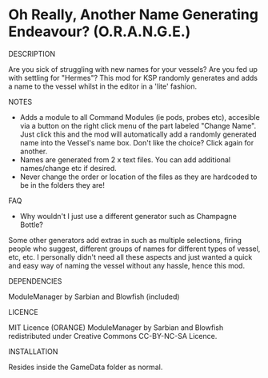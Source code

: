 # Oh Really, Another Name Generating Endeavour? (O.R.A.N.G.E.)

DESCRIPTION

Are you sick of struggling with new names for your vessels? Are you fed up with settling for "Hermes"? 
This mod for KSP randomly generates and adds a name to the vessel whilst in the editor in a 'lite' fashion.


NOTES

- Adds a module to all Command Modules (ie pods, probes etc), accesible via a button on the right click 
  menu of the part labeled "Change Name". Just click this and the mod will automatically add a randomly 
  generated name into the Vessel's name box. Don't like the choice? Click again for another.
- Names are generated from 2 x text files. You can add additional names/change etc if desired.
- Never change the order or location of the files as they are hardcoded to be in the folders they are!


FAQ

- Why wouldn't I just use a different generator such as Champagne Bottle?

Some other generators add extras in such as multiple selections, firing people who suggest, different 
groups of names for different types of vessel, etc, etc. I personally didn't need all these aspects 
and just wanted a quick and easy way of naming the vessel without any hassle, hence this mod.


DEPENDENCIES

ModuleManager by Sarbian and Blowfish (included)


LICENCE

MIT Licence (ORANGE)
ModuleManager by Sarbian and Blowfish redistributed under Creative Commons CC-BY-NC-SA Licence.


INSTALLATION

Resides inside the GameData folder as normal.



